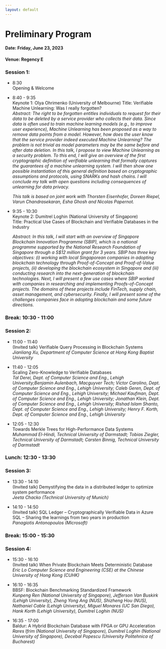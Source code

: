 ```yaml
---
layout: default 
---
```

# Preliminary Program

#### Date: Friday, June 23, 2023
#### Venue: Regency E


### Session 1: 
* 8:30      
    Opening & Welcome
* 8:40 - 9:35   
    Keynote 1: Olya Ohrimenko (University of Melbourne) 
    Title: Verifiable Machine Unlearning: Was I really forgotten?  
    *Abstract: The right to be forgotten entitles individuals to request for their data to be deleted by a service provider who collects their data. Since data is often used to train machine learning models (e.g., to improve user experience), Machine Unlearning has been proposed as a way to remove data points from a model. However, how does the user know that the service provider indeed executed Machine Unlearning? The problem is not trivial as model parameters may be the same before and after data deletion. In this talk, I propose to view Machine Unlearning as a security problem. To this end, I will give an overview of the first cryptographic definition of verifiable unlearning that formally captures the guarantees of a machine unlearning system. I will then show one possible instantiation of this general definition based on cryptographic assumptions and protocols, using SNARKs and hash chains. I will conclude my talk with open questions including consequences of unlearning for data privacy.*
    
    *This talk is based on joint work with Thorsten Eisenhofer, Doreen Riepel, Varun Chandrasekaran, Esha Ghosh and Nicolas Papernot.*
    
* 9:35 - 10:30      
    Keynote 2: Dumitrel Loghin (National University of Singapore)    
    Title: Practical Use Cases of Blockchain and Verifiable Databases in the Industry

    *Abstract: In this talk, I will start with an overview of Singapore Blockchain Innovation Programme (SBIP), which is a national programme supported by the National Research Foundation of Singapore through a S$12 million grant for 3 years. SBIP has three key objectives: (i) working with local Singaporean companies in adopting blockchain technology through Proof-of-Concept and Proof-of-Value projects, (ii) developing the blockchain ecosystem in Singapore and (iii) conducting research into the next-generation of blockchain technologies. Next, I will present a few use cases where SBIP worked with companies in researching and implementing Proofs-of-Concept projects. The domains of these projects include FinTech, supply chain, asset management, and cybersecurity. Finally, I will present some of the challenges companies face in adopting blockchain and some future directions.*

### Break: 10:30 - 11:00
### Session 2: 
* 11:00 - 11:40      
    (Invited talk) Verifiable Query Processing in Blockchain Systems     
    *Jianliang Xu, Department of Computer Science at Hong Kong Baptist University*

* 11:40 - 12:05     
    Scaling Zero-Knowledge to Verifiable Databases   
    *Tal Derei, Dept. of Computer Science and Eng., Lehigh University;Benjamin Aulenbach, Macguyver Tech; Victor Carolino, Dept. of Computer Science and Eng., Lehigh University; Caleb Geren, Dept. of Computer Science and Eng., Lehigh University; Michael Kaufman, Dept. of Computer Science and Eng., Lehigh University; Jonathan Klein, Dept. of Computer Science and Eng., Lehigh University; Rishad Islam Shanto, Dept. of Computer Science and Eng., Lehigh University; Henry F. Korth, Dept. of Computer Science and Eng., Lehigh University*

* 12:05 - 12:30     
    Towards Merkle Trees for High-Performance Data Systems   
    *Muhammad El-Hindi, Technical University of Darmstadt; Tobias Ziegler, Technical University of Darmstadt; Carsten Binnig, Technical University of Darmstadt*

### Lunch: 12:30 - 13:30

### Session 3: 
* 13:30 - 14:10     
    (Invited talk) Demystifying the data in a distributed ledger to optimize system performance      
    *Jeeta Chacko (Technical University of Munich)*

        
* 14:10 - 14:50     
    (Invited talk) SQL Ledger – Cryptographically Verifiable Data in Azure SQL – Sharing the learnings from two years in production  
    *Panagiotis Antonopoulos (Microsoft)*

### Break: 15:00 - 15:30

### Session 4:
* 15:30 - 16:10     
    (Invited talk) When Private Blockchain Meets Deterministic Database      
    *Eric Lo  Computer Science and Engineering (CSE) at the Chinese University of Hong Kong (CUHK)*

* 16:10 - 16:35     
    BBSF: Blockchain Benchmarking Standardized Framework        
    *Kunpeng Ren (National University of Singapore), Jefferson Van Buskirk (Lehigh University), Zheng Yong Ang (NUS), Shizheng Hou (NUS), Nathaniel Cable (Lehigh University), Miguel Monares (UC San Diego), Hank Korth (Lehigh University), Dumitrel Loghin (NUS)*

* 16:35 - 17:00     
    Baldur: A Hybrid Blockchain Database with FPGA or GPU Acceleration      
    *Rares Ifrim (National University of Singapore), Dumitrel Loghin (National University of Singapore), Decebal Popescu (University Politehnica of Bucharest)* 







